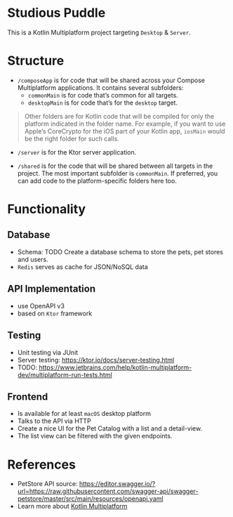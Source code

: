 # Studious Puddle

This is a Kotlin Multiplatform project targeting `Desktop` & `Server`.

# Structure
* `/composeApp` is for code that will be shared across your Compose Multiplatform applications.
  It contains several subfolders:
  - `commonMain` is for code that’s common for all targets.
  - `desktopMain` is for code that’s for the `desktop` target.
  
> Other folders are for Kotlin code that will be compiled for only the platform indicated in the folder name.
  For example, if you want to use Apple’s CoreCrypto for the iOS part of your Kotlin app,
  `iosMain` would be the right folder for such calls.

* `/server` is for the Ktor server application.

* `/shared` is for the code that will be shared between all targets in the project.
  The most important subfolder is `commonMain`. If preferred, you can add code to the platform-specific folders here too.

# Functionality
## Database
- Schema: TODO Create a database schema to store the pets, pet stores and users.
- `Redis` serves as cache for JSON/NoSQL data

## API Implementation
- use OpenAPI v3
- based on `Ktor` framework

## Testing
- Unit testing via JUnit
- Server testing: https://ktor.io/docs/server-testing.html
- TODO: https://www.jetbrains.com/help/kotlin-multiplatform-dev/multiplatform-run-tests.html

## Frontend
- Is available for at least `macOS` desktop platform
- Talks to the API via HTTP
- Create a nice UI for the Pet Catalog with a list and a detail-view.
- The list view can be filtered with the given endpoints.

# References
* PetStore API source: https://editor.swagger.io/?url=https://raw.githubusercontent.com/swagger-api/swagger-petstore/master/src/main/resources/openapi.yaml
* Learn more about [Kotlin Multiplatform](https://www.jetbrains.com/help/kotlin-multiplatform-dev/get-started.html)
